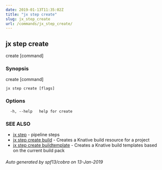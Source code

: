 ```yaml
---
date: 2019-01-13T11:35:02Z
title: "jx step create"
slug: jx_step_create
url: /commands/jx_step_create/
---
```

## jx step create

create [command]

### Synopsis

create [command]

```
jx step create [flags]
```

### Options

```
  -h, --help   help for create
```

### SEE ALSO

* [jx step](/commands/jx_step/)	 - pipeline steps
* [jx step create build](/commands/jx_step_create_build/)	 - Creates a Knative build resource for a project
* [jx step create buildtemplate](/commands/jx_step_create_buildtemplate/)	 - Creates a Knative build templates based on the current build pack

###### Auto generated by spf13/cobra on 13-Jan-2019
